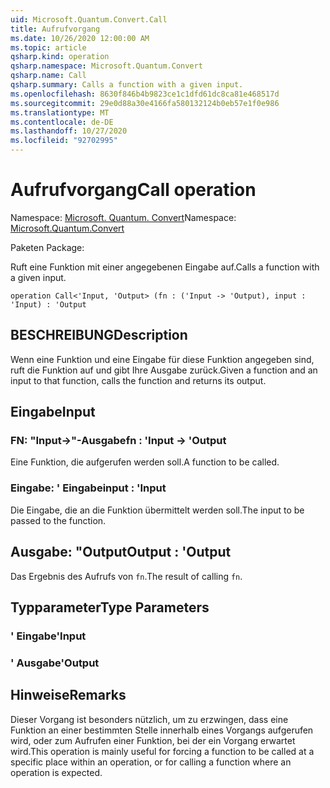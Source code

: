 ```yaml
---
uid: Microsoft.Quantum.Convert.Call
title: Aufrufvorgang
ms.date: 10/26/2020 12:00:00 AM
ms.topic: article
qsharp.kind: operation
qsharp.namespace: Microsoft.Quantum.Convert
qsharp.name: Call
qsharp.summary: Calls a function with a given input.
ms.openlocfilehash: 8630f846b4b9823ce1c1dfd61dc8ca81e468517d
ms.sourcegitcommit: 29e0d88a30e4166fa580132124b0eb57e1f0e986
ms.translationtype: MT
ms.contentlocale: de-DE
ms.lasthandoff: 10/27/2020
ms.locfileid: "92702995"
---
```

# <a name="call-operation"></a><span data-ttu-id="d73c2-102">Aufrufvorgang</span><span class="sxs-lookup"><span data-stu-id="d73c2-102">Call operation</span></span>

<span data-ttu-id="d73c2-103">Namespace: [Microsoft. Quantum. Convert](xref:Microsoft.Quantum.Convert)</span><span class="sxs-lookup"><span data-stu-id="d73c2-103">Namespace: [Microsoft.Quantum.Convert](xref:Microsoft.Quantum.Convert)</span></span>

<span data-ttu-id="d73c2-104">Paketen [](https://nuget.org/packages/)</span><span class="sxs-lookup"><span data-stu-id="d73c2-104">Package: [](https://nuget.org/packages/)</span></span>


<span data-ttu-id="d73c2-105">Ruft eine Funktion mit einer angegebenen Eingabe auf.</span><span class="sxs-lookup"><span data-stu-id="d73c2-105">Calls a function with a given input.</span></span>

```qsharp
operation Call<'Input, 'Output> (fn : ('Input -> 'Output), input : 'Input) : 'Output
```


## <a name="description"></a><span data-ttu-id="d73c2-106">BESCHREIBUNG</span><span class="sxs-lookup"><span data-stu-id="d73c2-106">Description</span></span>

<span data-ttu-id="d73c2-107">Wenn eine Funktion und eine Eingabe für diese Funktion angegeben sind, ruft die Funktion auf und gibt Ihre Ausgabe zurück.</span><span class="sxs-lookup"><span data-stu-id="d73c2-107">Given a function and an input to that function, calls the function and returns its output.</span></span>

## <a name="input"></a><span data-ttu-id="d73c2-108">Eingabe</span><span class="sxs-lookup"><span data-stu-id="d73c2-108">Input</span></span>

### <a name="fn--input---output"></a><span data-ttu-id="d73c2-109">FN: "Input->"-Ausgabe</span><span class="sxs-lookup"><span data-stu-id="d73c2-109">fn : 'Input -> 'Output</span></span>

<span data-ttu-id="d73c2-110">Eine Funktion, die aufgerufen werden soll.</span><span class="sxs-lookup"><span data-stu-id="d73c2-110">A function to be called.</span></span>


### <a name="input--input"></a><span data-ttu-id="d73c2-111">Eingabe: ' Eingabe</span><span class="sxs-lookup"><span data-stu-id="d73c2-111">input : 'Input</span></span>

<span data-ttu-id="d73c2-112">Die Eingabe, die an die Funktion übermittelt werden soll.</span><span class="sxs-lookup"><span data-stu-id="d73c2-112">The input to be passed to the function.</span></span>



## <a name="output--output"></a><span data-ttu-id="d73c2-113">Ausgabe: "Output</span><span class="sxs-lookup"><span data-stu-id="d73c2-113">Output : 'Output</span></span>

<span data-ttu-id="d73c2-114">Das Ergebnis des Aufrufs von `fn`.</span><span class="sxs-lookup"><span data-stu-id="d73c2-114">The result of calling `fn`.</span></span>

## <a name="type-parameters"></a><span data-ttu-id="d73c2-115">Typparameter</span><span class="sxs-lookup"><span data-stu-id="d73c2-115">Type Parameters</span></span>

### <a name="input"></a><span data-ttu-id="d73c2-116">' Eingabe</span><span class="sxs-lookup"><span data-stu-id="d73c2-116">'Input</span></span>


### <a name="output"></a><span data-ttu-id="d73c2-117">' Ausgabe</span><span class="sxs-lookup"><span data-stu-id="d73c2-117">'Output</span></span>



## <a name="remarks"></a><span data-ttu-id="d73c2-118">Hinweise</span><span class="sxs-lookup"><span data-stu-id="d73c2-118">Remarks</span></span>

<span data-ttu-id="d73c2-119">Dieser Vorgang ist besonders nützlich, um zu erzwingen, dass eine Funktion an einer bestimmten Stelle innerhalb eines Vorgangs aufgerufen wird, oder zum Aufrufen einer Funktion, bei der ein Vorgang erwartet wird.</span><span class="sxs-lookup"><span data-stu-id="d73c2-119">This operation is mainly useful for forcing a function to be called at a specific place within an operation, or for calling a function where an operation is expected.</span></span>